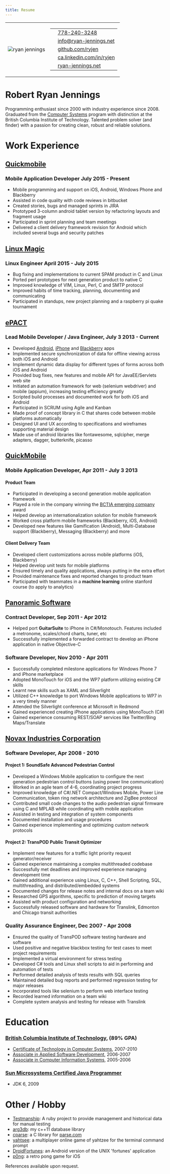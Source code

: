```yaml
---
title: Resume
---
```


<div id="page-resume">

<table id="contact-info">
<tr><td>
<img id="avatar" alt="ryan jennings" src="/images/profile.jpeg" />
</td><td>

<table class="borderless">
<tr><td> <i class="fa fa-phone"></i> </td><td> <a href="tel:1-778-240-3248">778-240-3248</a> </td></tr>
<tr><td> <i class="fa fa-envelope"></i> </td><td> <a href="mailto:info@ryan-jennings.net">info@ryan-jennings.net</a> </td></tr>
<tr><td> <i class="fa fa-github"></i> </td><td> <a href="https://github.com/ryjen?tab=repositories">github.com/ryjen</a> </td></tr>
<tr><td> <i class="fa fa-linkedin"></i> </td><td> <a href="http://ca.linkedin.com/in/ryjen">ca.linkedin.com/in/ryjen</a></td></tr>
<tr><td> <i class="fa fa-globe"></i> </td><td> <a href="http://ryan-jennings.net">ryan-jennings.net</td></tr>
</table>

</td></tr></table>

<div class="well">
<h1> Robert Ryan Jennings </h1>

<p>
Programming enthusiast since 2000 with industry experience since 2008. Graduated from the <a href="http://www.bcit.ca/study/programs/5500certt#courses">Computer Systems</a> program with distinction at the British Columbia Institute of Technology. Talented problem solver (and finder) with a passion for creating clean, robust and reliable solutions.</p>
</div>

<h1> Work Experience </h1>

<div class="well">

<h2> <a href="http://quickmobile.com/">Quickmobile</a> </h2>

<h3> Mobile Application Developer July 2015 - Present </h3>

<ul>
<li>Mobile programming and support on iOS, Android, Windows Phone and Blackberry</li>
<li>Assisted in code quality with code reviews in bitbucket</li>
<li>Created stories, bugs and managed sprints in JIRA</li>
<li>Prototyped 3-column android tablet version by refactoring layouts and fragment usage</li>
<li>Participated in sprint planning and team meetings</li>
<li>Delivered a client delivery framework revision for Android which included several bugs and security patches</li>
</ul>

</div>

<div class="well">

<h2> <a href="http://linuxmagic.com/">Linux Magic</a> </h2>

<h3> Linux Engineer April 2015 - July 2015 </h3>

<ul>
<li>Bug fixing and implementations to current SPAM product in C and Linux</li>
<li>Ported perl prototypes for next generation product to native C</li>
<li>Improved knowledge of VIM, Linux, Perl, C and SMTP protocol</li>
<li>Improved habits of time tracking, planning, documenting and communicating</li>
<li>Participated in standups, new project planning and a raspberry pi quake tournament</li>
</ul>

</div>

<div class="well">

<h2> <a href="http://epactnetwork.com/">ePACT</a>

<h3> Lead Mobile Developer / Java Engineer, July 3 2013 - Current </h3>

<ul>
<li>Developed <a href="https://play.google.com/store/apps/details?id=com.epactnetwork.droid&hl=en">Android</a>, <a href="http://appstore.com/epactemergencynetwork">iPhone</a> and <a href="http://appworld.blackberry.com/webstore/content/59939372">Blackberry</a> apps</li>
<li>Implemented secure synchronization of data for offline viewing across both iOS and Android</li>
<li>Implement dynamic data display for different types of forms across both iOS and Android</li>
<li>Provided bug fixes, new features and mobile API for JavaEE/Servlets web site</li>
<li>Initiated an automation framework for web (selenium webdriver) and mobile (appium), increasing testing efficiency greatly</li>
<li>Scripted build processes and documented work for both iOS and Android</li>
<li>Participated in SCRUM using Agile and Kanban</li>
<li>Made proof of concept library in C that shares code between mobile platforms automatically</li>
<li>Designed UI and UX according to specifications and wireframes supporting material design</li>
<li>Made use of android libraries like fontawesome, sqlcipher, merge adapters, dagger, butterknife, picasso</li>
</ul>

</div>

<div class="well">

<h2> <a href="http://www.quickmobile.com/">QuickMobile</a>

<h3> Mobile Application Developer, Apr 2011 - July 3 2013 </h3>

<h4> Product Team </h4>

<ul>
<li>Participated in developing a second generation mobile application framework</li>
<li>Played a role in the company winning the <a href="http://www.quickmobile.com/blog/quickmobile-is-the-2013-bctia-emerging-company-of-the-year">BCTIA emerging company</a> award</li>
<li>Helped develop an internationalization solution for mobile framework</li>
<li>Worked cross platform mobile frameworks (Blackberry, iOS, Android)</li>
<li>Developed new features like Gamification (Android), Multi-Database support (Blackberry), Messaging (Blackberry) and more</li>
</ul>

<h4> Client Delivery Team </h4>
<ul>
<li>Developed client customizations across mobile platforms (iOS, Blackberry)</li>
<li>Helped develop unit tests for mobile platforms</li>
<li>Ensured timely and quality applications, always putting in the extra effort</li>
<li>Provided maintenance fixes and reported changes to product team</li>
<li>Participated with teammates in a <b>machine learning</b> online stanford course (to apply to analytics)</li>
</ul>

</div>

<div class="well">

<h2> <a href="http://www.panoramicsoft.com/">Panoramic Software</a> </h2>

<h3> Contract Developer, Sep 2011 - Apr 2012 </h3>
<ul>
<li>Helped port <b>GuitarSuite</b> to iPhone in C#/Monotouch.  Features included a metronome, scales/chord charts, tuner, etc</li>
<li>Successfully implemented a forwarded contract to develop an iPhone application in native Objective-C</li>
</ul>

<h3> Software Developer, Nov 2010 - Apr 2011 </h3>

<ul>
<li>Successfully completed milestone applications for Windows Phone 7 and iPhone marketplace</li>
<li>Adopted MonoTouch for iOS and the WP7 platform utilizing existing C# skills</li>
<li>Learnt new skills such as XAML and Silverlight</li>
<li>Utilized C++ knowledge to port Windows Mobile applications to WP7 in a very timely manner</li>
<li>Attended the Silverlight conference at Microsoft in Redmond</li>
<li>Gained experienced creating iPhone applications using MonoTouch (C#)</li>
<li>Gained experience consuming REST/SOAP services like Twitter/Bing Maps/Translate</li>
</ul>

</div>

<div class="well">

<h2> <a href="http://www.novax.com/">Novax Industries Corporation</a>

<h3> Software Developer, Apr 2008 - 2010 </h3>

<h4> Project 1: SoundSafe Advanced Pedestrian Control </h4>

<ul>
<li>Developed a Windows Mobile application to configure the next generation pedestrian control buttons (using power line communication)</li>
<li>Worked in an agile team of 4-6, coordinating project progress</li>
<li>Improved knowledge of C#/.NET Compact/Windows Mobile, Power Line Communication, token ring network architecture and ZigBee protocol</li>
<li>Contributed small code changes to the audio pedestrian signal firmware using C and MPLAB while coordinating with mobile application</li>
<li>Assisted in testing and integration of system components</li>
<li>Documented installation and usage procedures</li>
<li>Gained experience implementing and optimizing custom network protocols</li>
</ul>

<h4> Project 2: TransPOD Public Transit Optimizer </h4>

<ul>
<li>Implement new features for a traffic light priority request generator/receiver</li>
<li>Gained experience maintaining a complex multithreaded codebase</li>
<li>Successfully met deadlines and improved experience managing development time</li>
<li>Gained additional experience using Linux, C, C++, Shell Scripting, SQL, multithreading, and distributed/embedded systems</li>
<li>Documented changes for release notes and internal docs on a team wiki</li>
<li>Researched GPS algorithms, specific to prediction of moving targets</li>
<li>Assisted with product configuration and networking</li>
<li>Successfully released software and hardware for Translink, Edmonton and Chicago transit authorities</li>
</ul>

<h3> Quality Assurance Engineer, Dec 2007 - Apr 2008 </h3>

<ul>
<li>Ensured the quality of TransPOD software testing hardware and software</li>
<li>Used positive and negative blackbox testing for test cases to meet project requirements</li>
<li>Implemented a virtual environment for stress testing</li>
<li>Developed C# tools and Linux shell scripts to aid in performing and automation of tests</li>
<li>Performed detailed analysis of tests results with SQL queries</li>
<li>Maintained detailed bug reports and performed regression testing for major releases</li>
<li>Incorporated tools like selenium to perform web interface testing</li>
<li>Recorded learned information on a team wiki</li>
<li>Complete system analysis and testing for release with Translink</li>
<ul>

</div>

<h1> Education </h1>

<div class="well">
<h3> <a href="http://www.bcit.ca/">British Columbia Institute of Technology</a>, (89% GPA) </h3>
<ul>
<li><a href="http://www.bcit.ca/study/programs/5500certt#courses">Certificate of Technology in Computer Systems</a>, 2007-2010</li>
<li><a href="http://www.bcit.ca/study/programs/6958acert#courses">Associate in Applied Software Development</a>, 2006-2007</li>
<li><a href="http://www.bcit.ca/study/programs/6992acert#courses">Associate in Computer Information Systems</a>, 2005-2006</li>
</ul>

</div>

<div class="well">
<h3> <a href="http://en.wikipedia.org/wiki/Sun_Certified_Professional#Sun_Certified_Java_Programmer_.28SCJP.29">Sun Microsystems Certified Java Programmer</a> </h3>

<ul>
<li>JDK 6, 2009</li>
</ul>
</div>

<h1> Other / Hobby </h1>

<div class="well">
<ul>
<li><a href="http://testmanship.com">Testmanship</a>: A ruby project to provide management and historical data for manual testing</li>
<li><a href="http://github.com/ryjen/libarg3">arg3db</a>: my c++11 database library</li>
<li><a href="https://github.com/ryjen/cparse">cparse</a>: a C library for <a href="http://parse.com">parse.com</a></li>
<li><a href="http://github.com/ryjen/yahtsee">yahtsee</a>: a multiplayer online game of yahtzee for the terminal command prompt</li>
<li><a href="https://github.com/ryjen/Droid-Fortunes">DroidFortunes</a>: an Android version of the UNIX 'fortunes' application</li>
<li><a href="https://github.com/ryjen/p0ng">p0ng</a>: a retro pong game for iOS</li>
</ul>
</div>

References available upon request.

</div>
